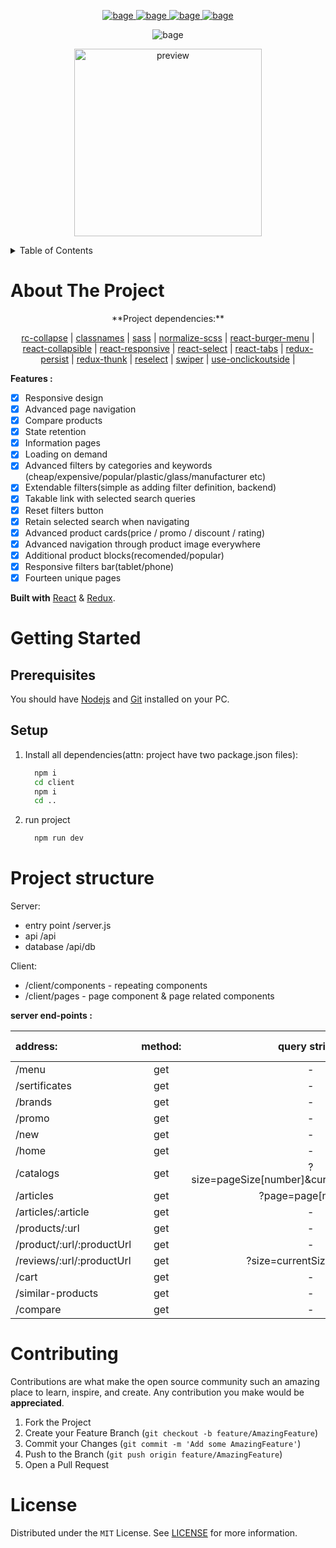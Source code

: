 <p align="center">
    <a href='https://github.com/kluev-evga/TestReadme/blob/master/LICENSE'>
      <img src='https://img.shields.io/github/license/kluev-evga/TestReadme?color=ffcc66&style=for-the-badge' alt='bage'/>
     </a>
    <a href='https://nodejs.org'>
      <img src='https://img.shields.io/static/v1?label=Node&message=14.17.3&color=97ca00&style=for-the-badge' alt='bage'/>
     </a>
    <a href='https://nodejs.org'>
      <img src='https://img.shields.io/static/v1?label=npm&message=7.19.1&color=97ca00&style=for-the-badge' alt='bage'/>
     </a>
    <a href='https://prettier.io/'>
      <img src="https://img.shields.io/static/v1?label=code style&message=prettier&color=97ca00&style=for-the-badge" alt='bage'/>
     </a>
</p>

<p align="center">
      <img src="https://img.shields.io/github/languages/code-size/kluev-evga/REGINOX" alt='bage'/>
</p>

<p align='center'>
        <img height='300' src='https://github.com/kluev-evga/TestReadme/blob/master/readme/desktop.gif' alt='preview'/>
</p>

<!-- TABLE OF CONTENTS -->
<details>
  <summary>Table of Contents</summary>
  <ol>
    <li>
      <a href="#about-the-project">About The Project</a>
    </li>
    <li>
      <a href="#getting-started">Getting Started</a>
      <ul>
        <li><a href="#prerequisites">Prerequisites</a></li>
        <li><a href="#setup">Setup</a></li>
      </ul>
    </li>
    <li><a href="#project-structure">Project structure</a></li>
    <li><a href="#contributing">Contributing</a></li>
    <li><a href="#license">License</a></li>
  </ol>
</details>

<!-- ABOUT THE PROJECT -->

# About The Project

<p align='center'>**Project dependencies:**</p>

<p align='center'>
   <a href='https://www.npmjs.com/package/classnames' target='_blanck'>rc-collapse</a> |
   <a href='https://www.npmjs.com/package/classnames' target='_blanck'>classnames</a> |
   <a href='https://www.npmjs.com/package/sass' target='_blanck'>sass</a> |
   <a href='https://www.npmjs.com/package/normalize-scss' target='_blanck'>normalize-scss</a> |
   <a href='https://www.npmjs.com/package/react-burger-menu' target='_blanck'>react-burger-menu</a> |
   <a href='https://www.npmjs.com/package/react-collapsible' target='_blanck'>react-collapsible</a> |
   <a href='https://www.npmjs.com/package/react-responsive' target='_blanck'>react-responsive</a> |
   <a href='https://www.npmjs.com/package/react-select' target='_blanck'>react-select</a> |
   <a href='https://www.npmjs.com/package/react-tabs' target='_blanck'>react-tabs</a> |
   <a href='https://www.npmjs.com/package/redux-persist' target='_blanck'>redux-persist</a> |
   <a href='https://www.npmjs.com/package/redux-thunk' target='_blanck'>redux-thunk</a> |
   <a href='https://www.npmjs.com/package/reselect' target='_blanck'>reselect</a> |
   <a href='https://www.npmjs.com/package/swiper' target='_blanck'>swiper</a> |
   <a href='https://www.npmjs.com/package/use-onclickoutside' target='_blanck'>use-onclickoutside</a> |
</p>

**Features :**

- [x] Responsive design
- [x] Advanced page navigation
- [x] Compare products
- [x] State retention
- [x] Information pages
- [x] Loading on demand
- [x] Advanced filters by categories and keywords (cheap/expensive/popular/plastic/glass/manufacturer etc)
- [x] Extendable filters(simple as adding filter definition, backend)
- [x] Takable link with selected search queries
- [x] Reset filters button
- [x] Retain selected search when navigating
- [x] Advanced product cards(price / promo / discount / rating)
- [x] Advanced navigation through product image everywhere
- [x] Additional product blocks(recomended/popular)
- [x] Responsive filters bar(tablet/phone)
- [x] Fourteen unique pages

**Built with** [React](https://nextjs.org/) & [Redux](https://redux.js.org/).

<!-- GETTING STARTED -->

# Getting Started

## Prerequisites

You should have [Nodejs](https://reactjs.org/) and [Git](https://git-scm.com/downloads) installed on your PC.

## Setup

1. Install all dependencies(attn: project have two package.json files):

   ```sh
     npm i
     cd client
     npm i
     cd ..
   ```

2. run project
   ```sh
     npm run dev
   ```

# Project structure

Server:

- entry point /server.js
- api /api
- database /api/db

Client:

- /client/components - repeating components
- /client/pages - page component & page related components

**server end-points :**

| address:                  | method: |                 query string :                 | response : |
| :------------------------ | :-----: | :--------------------------------------------: | :--------- |
| /menu                     |   get   |                       -                        | object     |
| /sertificates             |   get   |                       -                        | array      |
| /brands                   |   get   |                       -                        | array      |
| /promo                    |   get   |                       -                        | array      |
| /new                      |   get   |                       -                        | array      |
| /home                     |   get   |                       -                        | object     |
| /catalogs                 |   get   | ?size=pageSize[number]&current=current[number] | object     |
| /articles                 |   get   |               ?page=page[number]               | object     |
| /articles/:article        |   get   |                       -                        | object     |
| /products/:url            |   get   |                       -                        | object     |
| /product/:url/:productUrl |   get   |                       -                        | object     |
| /reviews/:url/:productUrl |   get   |           ?size=currentSize[number]            | array      |
| /cart                     |   get   |                       -                        | object     |
| /similar-products         |   get   |                       -                        | array      |
| /compare                  |   get   |                       -                        | object     |

<!-- CONTRIBUTING -->

# Contributing

Contributions are what make the open source community such an amazing place to learn, inspire, and create. Any contribution you make would be **appreciated**.

1. Fork the Project
2. Create your Feature Branch (`git checkout -b feature/AmazingFeature`)
3. Commit your Changes (`git commit -m 'Add some AmazingFeature'`)
4. Push to the Branch (`git push origin feature/AmazingFeature`)
5. Open a Pull Request

<!-- LICENSE -->

# License

Distributed under the `MIT` License. See [LICENSE](https://github.com/kluev-evga/REGINOX/blob/main/LICENSE) for more information.
